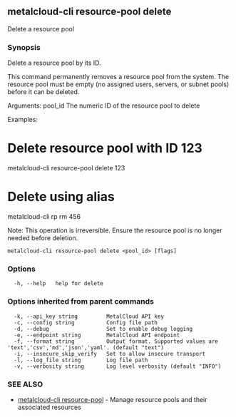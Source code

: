 ## metalcloud-cli resource-pool delete

Delete a resource pool

### Synopsis

Delete a resource pool by its ID.

This command permanently removes a resource pool from the system. The resource pool
must be empty (no assigned users, servers, or subnet pools) before it can be deleted.

Arguments:
  pool_id    The numeric ID of the resource pool to delete

Examples:
  # Delete resource pool with ID 123
  metalcloud-cli resource-pool delete 123

  # Delete using alias
  metalcloud-cli rp rm 456

Note: This operation is irreversible. Ensure the resource pool is no longer needed
before deletion.

```
metalcloud-cli resource-pool delete <pool_id> [flags]
```

### Options

```
  -h, --help   help for delete
```

### Options inherited from parent commands

```
  -k, --api_key string         MetalCloud API key
  -c, --config string          Config file path
  -d, --debug                  Set to enable debug logging
  -e, --endpoint string        MetalCloud API endpoint
  -f, --format string          Output format. Supported values are 'text','csv','md','json','yaml'. (default "text")
  -i, --insecure_skip_verify   Set to allow insecure transport
  -l, --log_file string        Log file path
  -v, --verbosity string       Log level verbosity (default "INFO")
```

### SEE ALSO

* [metalcloud-cli resource-pool](metalcloud-cli_resource-pool.md)	 - Manage resource pools and their associated resources

